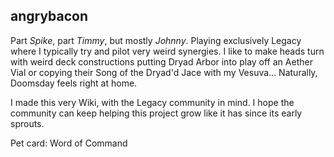 ## angrybacon

Part *Spike*, part *Timmy*, but mostly *Johnny*. Playing exclusively Legacy
where I typically try and pilot very weird synergies. I like to make heads turn
with weird deck constructions putting Dryad Arbor into play off an Aether Vial
or copying their Song of the Dryad'd Jace with my Vesuva... Naturally, Doomsday
feels right at home.

I made this very Wiki, with the Legacy community in mind. I hope the community
can keep helping this project grow like it has since its early sprouts.

Pet card: Word of Command
